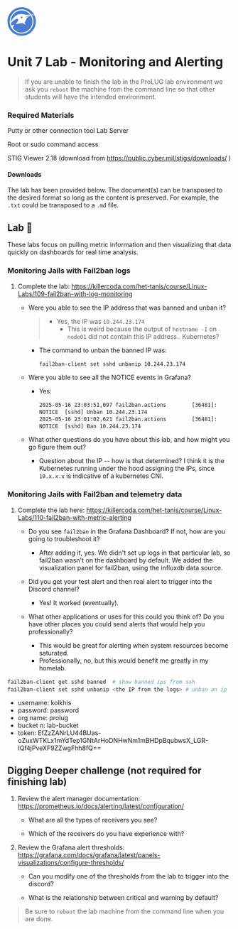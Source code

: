 <div class="flex-container">
        <img src="https://github.com/ProfessionalLinuxUsersGroup/img/blob/main/Assets/Logos/ProLUG_Round_Transparent_LOGO.png?raw=true" width="64" height="64"></img>
    <p>
        <h1>Unit 7 Lab - Monitoring and Alerting</h1>
    </p>
</div>

> If you are unable to finish the lab in the ProLUG lab environment we ask you `reboot`
> the machine from the command line so that other students will have the intended environment.

### Required Materials

Putty or other connection tool Lab Server

Root or sudo command access

STIG Viewer 2.18 (download from <https://public.cyber.mil/stigs/downloads/> )

#### Downloads

The lab has been provided below. The document(s) can be transposed to
the desired format so long as the content is preserved. For example, the `.txt`
could be transposed to a `.md` file.

<!-- - <a href="./assets/downloads/u7/u7_lab.txt" target="_blank" download>📥 u7_lab(`.txt`)</a> -->
<!-- - <a href="./assets/downloads/u7/u7_lab.pdf" target="_blank" download>📥 u7_lab(`.pdf`)</a> -->

## Lab 🧪

These labs focus on pulling metric information and then visualizing that data quickly on dashboards for real time analysis.

### Monitoring Jails with Fail2ban logs

<!-- <img src='./assets/images/u7/image1.png'></img> -->

1. Complete the lab: <https://killercoda.com/het-tanis/course/Linux-Labs/109-fail2ban-with-log-monitoring>

   - Were you able to see the IP address that was banned and unban it?
        > - Yes, the IP was `10.244.23.174`
        >    - This is weird because the output of `hostname -I` on `node01` did not
        >      contain this IP address.. Kubernetes?
        - The command to unban the banned IP was:
          ```bash
          fail2ban-client set sshd unbanip 10.244.23.174
          ```

   - Were you able to see all the NOTICE events in Grafana?
        - Yes:
          ```plaintext
          2025-05-16 23:03:51,097 fail2ban.actions        [36481]: NOTICE  [sshd] Unban 10.244.23.174
          2025-05-16 23:01:02,621 fail2ban.actions        [36481]: NOTICE  [sshd] Ban 10.244.23.174
          ```

   - What other questions do you have about this lab, and how might you go figure them out?
        - Question about the IP -- how is that determined? I think it is the
          Kubernetes running under the hood assigning the IPs, since `10.x.x.x` is
          indicative of a kubernetes CNI.  

### Monitoring Jails with Fail2ban and telemetry data

<!-- <img src='./assets/images/u7/image2.png'></img> -->

1. Complete the lab here: <https://killercoda.com/het-tanis/course/Linux-Labs/110-fail2ban-with-metric-alerting>

   - Do you see `fail2ban` in the Grafana Dashboard? If not, how are you going to
     troubleshoot it?
        - After adding it, yes. We didn't set up logs in that particular lab, so
          fail2ban wasn't on the dashboard by default. We added the visualization
          panel for fail2ban, using the influxdb data source.  

   - Did you get your test alert and then real alert to trigger into the Discord channel?
        - Yes! It worked (eventually).  

   - What other applications or uses for this could you think of? Do you have other
     places you could send alerts that would help you professionally?
        - This would be great for alerting when system resources become saturated.  
        - Professionally, no, but this would benefit me greatly in my homelab.  

```bash
fail2ban-client get sshd banned  # show banned ips from ssh
fail2ban-client set sshd unbanip <the IP from the logs> # unban an ip
```

- username: kolkhis
- password: password
- org name: prolug
- bucket n: lab-bucket
- token: EfZzZANrLU44BUas-oZuxWTKLx1mYdTep1GNtArHoDNHwNm1mBHDpBqubwsX_LGR-IQf4jPveXF9ZZwgFhh8fQ==

## Digging Deeper challenge (not required for finishing lab)

1. Review the alert manager documentation:
   <https://prometheus.io/docs/alerting/latest/configuration/>

   - What are all the types of receivers you see?

   - Which of the receivers do you have experience with?

2. Review the Grafana alert thresholds:
   <https://grafana.com/docs/grafana/latest/panels-visualizations/configure-thresholds/>

   - Can you modify one of the thresholds from the lab to trigger into the discord?

   - What is the relationship between critical and warning by default?

> Be sure to `reboot` the lab machine from the command line when you are done.
